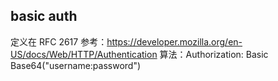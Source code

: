 ## basic auth
定义在 RFC 2617 
参考：https://developer.mozilla.org/en-US/docs/Web/HTTP/Authentication
算法：Authorization: Basic Base64("username:password")